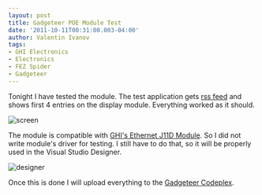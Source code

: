 ```yaml
---
layout: post
title: Gadgeteer POE Module Test
date: '2011-10-11T00:31:00.003-04:00'
author: Valentin Ivanov
tags:
- GHI Electronics
- Electronics
- FEZ Spider
- Gadgeteer
---
```

Tonight I have tested the module. The test application gets [rss feed](https://www.ghielectronics.com/rss/) and shows first 4 entries on the display module. Everything worked as it should.

![screen](https://1.bp.blogspot.com/-I8DuetNLjfw/TpPEwUeSVOI/AAAAAAAAAMM/CZah3H6UuE8/s1600/IMG_20111010_181630.jpg)

The module is compatible with [GHI's Ethernet J11D Module](https://www.ghielectronics.com/catalog/product/284). So I did not write module's driver for testing. I still have to do that, so it will be properly used in the Visual Studio Designer.

![designer](https://4.bp.blogspot.com/-mUFKEOKyYUw/TpPGEMIfeXI/AAAAAAAAAMU/eNH79n4JOw8/s1600/designer.jpg)

Once this is done I will upload everything to the [Gadgeteer Codeplex](https://gadgeteer.codeplex.com/).